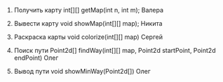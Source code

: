 1. Получить карту
int[][] getMap(int n, int m);
Валера

2. Вывести карту
void showMap(int[][] map);
Никита

3. Раскраска карты
void colorize(int[][] map)
Сергей

4. Поиск пути
Point2d[] findWay(int[][] map, Point2d startPoint, Point2d endPoint)
Олег

5. Вывод пути
void showMinWay(Point2d[])
Олег